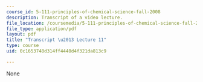 ```yaml
---
course_id: 5-111-principles-of-chemical-science-fall-2008
description: Transcript of a video lecture.
file_location: /coursemedia/5-111-principles-of-chemical-science-fall-2008/0c1653748d314ff4440d4f321da813c9_5-111F08-L11.pdf
file_type: application/pdf
layout: pdf
title: "Transcript \u2013 Lecture 11"
type: course
uid: 0c1653748d314ff4440d4f321da813c9

---
```

None